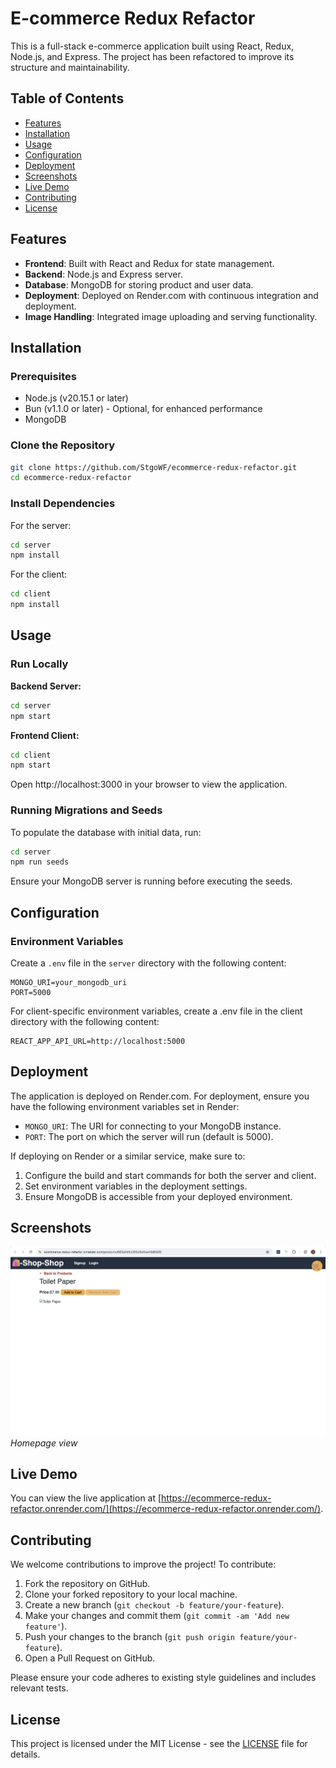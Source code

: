 # E-commerce Redux Refactor

This is a full-stack e-commerce application built using React, Redux, Node.js, and Express. The project has been refactored to improve its structure and maintainability.

## Table of Contents

- [Features](#features)
- [Installation](#installation)
- [Usage](#usage)
- [Configuration](#configuration)
- [Deployment](#deployment)
- [Screenshots](#screenshots)
- [Live Demo](#live-demo)
- [Contributing](#contributing)
- [License](#license)

## Features

- **Frontend**: Built with React and Redux for state management.
- **Backend**: Node.js and Express server.
- **Database**: MongoDB for storing product and user data.
- **Deployment**: Deployed on Render.com with continuous integration and deployment.
- **Image Handling**: Integrated image uploading and serving functionality.

## Installation

### Prerequisites

- Node.js (v20.15.1 or later)
- Bun (v1.1.0 or later) - Optional, for enhanced performance
- MongoDB

### Clone the Repository

```bash
git clone https://github.com/StgoWF/ecommerce-redux-refactor.git
cd ecommerce-redux-refactor
```
### Install Dependencies

For the server:

```bash
cd server
npm install
```

For the client:
```bash
cd client
npm install
```

## Usage

### Run Locally

**Backend Server:**

```bash
cd server
npm start
```

**Frontend Client:**
```bash
cd client
npm start
```
Open http://localhost:3000 in your browser to view the application.

### Running Migrations and Seeds

To populate the database with initial data, run:

```bash
cd server
npm run seeds
```
Ensure your MongoDB server is running before executing the seeds.

## Configuration

### Environment Variables

Create a `.env` file in the `server` directory with the following content:

```env
MONGO_URI=your_mongodb_uri
PORT=5000
```
For client-specific environment variables, create a .env file in the client directory with the following content:
```env
REACT_APP_API_URL=http://localhost:5000
```
## Deployment

The application is deployed on Render.com. For deployment, ensure you have the following environment variables set in Render:

- `MONGO_URI`: The URI for connecting to your MongoDB instance.
- `PORT`: The port on which the server will run (default is 5000).

If deploying on Render or a similar service, make sure to:

1. Configure the build and start commands for both the server and client.
2. Set environment variables in the deployment settings.
3. Ensure MongoDB is accessible from your deployed environment.

## Screenshots

![Homepage](./client/public/images/image.png)
*Homepage view*


## Live Demo

You can view the live application at [https://ecommerce-redux-refactor.onrender.com/](https://ecommerce-redux-refactor.onrender.com/).



## Contributing

We welcome contributions to improve the project! To contribute:

1. Fork the repository on GitHub.
2. Clone your forked repository to your local machine.
3. Create a new branch (`git checkout -b feature/your-feature`).
4. Make your changes and commit them (`git commit -am 'Add new feature'`).
5. Push your changes to the branch (`git push origin feature/your-feature`).
6. Open a Pull Request on GitHub.

Please ensure your code adheres to existing style guidelines and includes relevant tests. 

## License

This project is licensed under the MIT License - see the [LICENSE](LICENSE) file for details.
